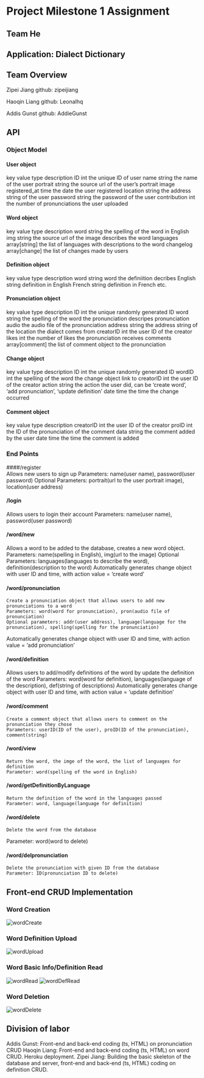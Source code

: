 # Project Milestone 1 Assignment #
## Team He ##
## Application: Dialect Dictionary ##
## Team Overview ##
Zipei Jiang github: zipeijiang

Haoqin Liang github: Leonalhq

Addis Gunst github: AddieGunst
## API ##
### Object Model
#### User object
key            	value type         	description
ID             	int                    	the unique ID of user
name          	string                	the name of the user
portrait       	string                	the source url of the user’s portrait image
registered_at   	time    		the date the user registered
location      	string                	the address string of the user
password    	string                	the password of the user
contribution	int                    	the number of pronunciations the user uploaded
 
#### Word object
key            	value type         	description
word         	string                	the spelling of the word in English
img            	string               	the source url of the image describes the word
languages	    array[string]      	the list of languages with descriptions to the word
changelog   	array[change]     	the list of changes made by users

#### Definition object
key         value type      description
word		string			word the definiition decribes
English		string			definition in English
French		string			definition in French
etc.

#### Pronunciation object
key            	value type         	    description
ID             	int                    	the unique randomly generated ID
word      	    string                  the spelling of the word the pronunciation descripes
pronunciation   audio                	the audio file of the pronunciation
address     	string                	the address string of the location the dialect comes from
creatorID    	int                    	the user ID of the creator
likes          	int                    	the number of likes the pronunciation receives
comments   	    array[comment] 	        the list of comment object to the pronunciation
 
#### Change object
key            	value type         	description
ID             	int                    	the unique randomly generated ID
wordID      	int                    	the spelling of the word the change object link to
creatorID    	int                    	the user ID of the creator
action         	string                	the action the user did, can be ‘create word’, ‘add pronunciation’, ‘update definition’
date           	time                  	the time the change occurred
 
#### Comment object
key     	   	value type         	description
creatorID    	int                    	the user ID of the creator
proID         	int                    	the ID of the pronunciation of the comment
data           	string                	the comment added by the user
date           	time                  	the time the comment is added

### End Points
####/register      	
Allows new users to sign up
Parameters: name(user name), password(user password)
Optional Parameters: portrait(url to the user portrait image), location(user address)

#### /login         	
Allows users to login their account
Parameters: name(user name), password(user password)

#### /word/new
Allows a word to be added to the database, creates a new word object.
Parameters: name(spelling in English), img(url to the image)
Optional Parameters: languages(languages to describe the word), definition(description to the word)
Automatically generates change object with user ID and time, with action value = ‘create word’

#### /word/pronunciation
   	Create a pronunciation object that allows users to add new pronunciations to a word
   	Parameters: word(word for pronunciation), pron(audio file of pronunciation)
   	Optional parameters: addr(user address), language(language for the pronunciation), spelling(spelling for the pronunciation)
Automatically generates change object with user ID and time, with action value = ‘add pronunciation’

#### /word/definition
Allows users to add/modify definitions of the word by update the definition of the word
Parameters: word(word for definition), languages(language of the description), def(string of descriptions)
Automatically generates change object with user ID and time, with action value = ‘update definition’

#### /word/comment
   	Create a comment object that allows users to comment on the pronunciation they chose
   	Parameters: userID(ID of the user), proID(ID of the pronunciation), comment(string)

#### /word/view
	Return the word, the imge of the word, the list of languages for definition
	Parameter: word(spelling of the word in English)

#### /word/getDefinitionByLanguage
	Return the definition of the word in the languages passed
	Parameter: word, language(language for definition)

#### /word/delete
	Delete the word from the database
Parameter: word(word to delete)

#### /word/delpronunciation
	Delete the pronunciation with given ID from the database
	Parameter: ID(pronunciation ID to delete)


## Front-end CRUD Implementation ##

### Word Creation
![wordCreate](/screen_shots/wordCreate.PNG)
### Word Definition Upload
![wordUpload](/screen_shots/wordDefUpdate.PNG)

### Word Basic Info/Definition Read
![wordRead](/screen_shots/wordRead.PNG)
![wordDefRead](/screen_shots/wordDefRead.PNG)

### Word Deletion
![wordDelete](/screen_shots/wordDelete.PNG)

## Division of labor
Addis Gunst: Front-end and back-end coding (ts, HTML) on pronunciation CRUD
Haoqin Liang: Front-end and back-end coding (ts, HTML) on word CRUD. Heroku deployment.
Zipei Jiang: Building the basic skeleton of the database and server, front-end and back-end (ts, HTML) coding on definition CRUD.
